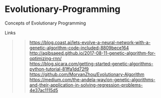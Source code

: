 # Evolutionary-Programming
Concepts of Evolutionary Programming

Links  
>> https://blog.coast.ai/lets-evolve-a-neural-network-with-a-genetic-algorithm-code-included-8809bece164  
>> http://aqibsaeed.github.io/2017-08-11-genetic-algorithm-for-optimizing-rnn/  
>> https://blog.sicara.com/getting-started-genetic-algorithms-python-tutorial-81ffa1dd72f9  
>> https://github.com/MorvanZhou/Evolutionary-Algorithm  
>> https://medium.com/the-andela-way/on-genetic-algorithms-and-their-application-in-solving-regression-problems-4e37ac1115d5  

